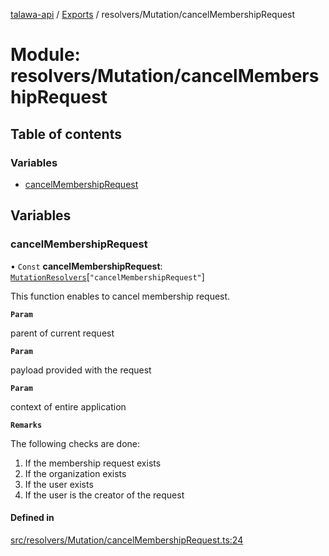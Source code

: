 [talawa-api](../README.md) / [Exports](../modules.md) / resolvers/Mutation/cancelMembershipRequest

# Module: resolvers/Mutation/cancelMembershipRequest

## Table of contents

### Variables

- [cancelMembershipRequest](resolvers_Mutation_cancelMembershipRequest.md#cancelmembershiprequest)

## Variables

### cancelMembershipRequest

• `Const` **cancelMembershipRequest**: [`MutationResolvers`](types_generatedGraphQLTypes.md#mutationresolvers)[``"cancelMembershipRequest"``]

This function enables to cancel membership request.

**`Param`**

parent of current request

**`Param`**

payload provided with the request

**`Param`**

context of entire application

**`Remarks`**

The following checks are done:
1. If the membership request exists
2. If the organization exists
3. If the user exists
4. If the user is the creator of the request

#### Defined in

[src/resolvers/Mutation/cancelMembershipRequest.ts:24](https://github.com/PalisadoesFoundation/talawa-api/blob/3ef6e18/src/resolvers/Mutation/cancelMembershipRequest.ts#L24)
